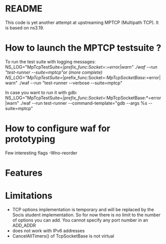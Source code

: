 README
======

This code is yet another attempt at upstreaming MPTCP (Multipath TCP). It is based on ns3.19.


How to launch the MPTCP testsuite ?
======
To run the test suite with logging messages:
NS_LOG="MpTcpTestSuite=*|prefix_func:Socket=*:*=error|warn" ./waf --run "test-runner --suite=mptcp"or (more complete)
NS_LOG="MpTcpTestSuite=*|prefix_func:Socket=*:MpTcpSocketBase:*=error|warn" ./waf --run "test-runner --verbose --suite=mptcp"

In case you want to run it with gdb:
NS_LOG="MpTcpTestSuite=*|prefix_func:Socket=*:MpTcpSocketBase:*=error|warn" ./waf --run test-runner --command-template="gdb --args %s --suite=mptcp"


How to configure waf for prototyping
======
Few interesting flags
-Wno-reorder


Features
======

Limitations
======
* TCP options implementation is temporary and will be replaced by the Socis student implementation. So for now there is no limit to the number of options you can add. You cannot specify any port number in an ADD_ADDR
* does not work with IPv6 addresses
* CancelAllTimers() of TcpSocketBase is not virtual
